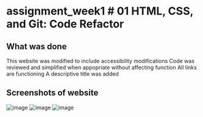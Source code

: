 # assignment_week1 # 01 HTML, CSS, and Git: Code Refactor

## What was done
This website was modified to include accessibility modifications
Code was reviewed and simplified when appopriate without affecting function
All links are functioning
A descriptive title was added


## Screenshots of website
![image](https://user-images.githubusercontent.com/111021370/187362114-ea861b80-4dc2-4200-86c7-056f104b43a9.png)
![image](https://user-images.githubusercontent.com/111021370/187362172-b9f34017-5b8a-458e-9be3-5f2ba6bbff9e.png)
![image](https://user-images.githubusercontent.com/111021370/187362196-bd2ecda0-4962-42df-88c8-1f81fc93e98f.png)

